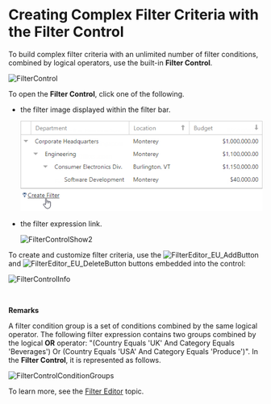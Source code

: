 # Creating Complex Filter Criteria with the Filter Control
To build complex filter criteria with an unlimited number of filter conditions, combined by logical operators, use the built-in **Filter Control**.

![FilterControl](../../../images/img8592.png)

To open the **Filter Control**, click one of the following.
* the filter image displayed within the filter bar.
	
	![FilterControlShow1](../../../images/tree-list-create-filter-control.png)
* the filter expression link.
	
	![FilterControlShow2](../../../images/tree-list-filter-control1.png)

To create and customize filter criteria, use the ![FilterEditor_EU_AddButton](../../../images/img7350.png) and ![FilterEditor_EU_DeleteButton](../../../images/img7351.png) buttons embedded into the control:

![FilterControlInfo](../../../images/img8602.png)

&nbsp;

**Remarks**

A filter condition group is a set of conditions combined by the same logical operator. The following filter expression contains two groups combined by the logical **OR** operator: "(Country Equals 'UK' And Category Equals 'Beverages') Or (Country Equals 'USA' And Category Equals 'Produce')". In the **Filter Control**, it is represented as follows.

![FilterControlConditionGroups](../../../images/img8603.png)

To learn more, see the [Filter Editor](../../filter-editor.md) topic.
